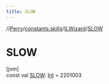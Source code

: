 ```yaml
---
title: SLOW
---
```

//[Perry](../../../index.html)/[constants.skills](../index.html)/[ILWizard](index.html)/[SLOW](-s-l-o-w.html)



# SLOW



[jvm]\
const val [SLOW](-s-l-o-w.html): [Int](https://kotlinlang.org/api/latest/jvm/stdlib/kotlin/-int/index.html) = 2201003




